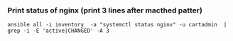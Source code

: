 ### Print status of nginx (print 3 lines after macthed patter)

```
ansible all -i inventory  -a "systemctl status nginx" -u cartadmin  |  grep -i -E 'active|CHANGED' -A 3
```
